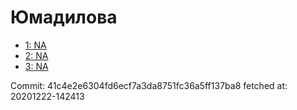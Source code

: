 # Юмадилова
- [1: NA](1.md)
- [2: NA](2.md)
- [3: NA](3.md)

Commit: 41c4e2e6304fd6ecf7a3da8751fc36a5ff137ba8
 fetched at: 20201222-142413
